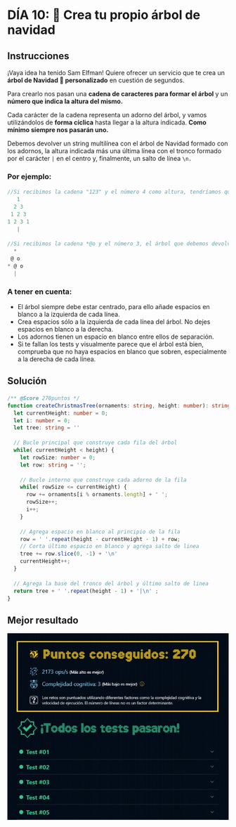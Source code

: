 # DÍA 10: 🎄 Crea tu propio árbol de navidad

## Instrucciones

¡Vaya idea ha tenido Sam Elfman! Quiere ofrecer un servicio que te crea un **árbol de Navidad 🎄 personalizado** en cuestión de segundos.

Para crearlo nos pasan una **cadena de caracteres para formar el árbol** y un **número que indica la altura del mismo.**

Cada carácter de la cadena representa un adorno del árbol, y vamos utilizándolos de **forma cíclica** hasta llegar a la altura indicada. **Como mínimo siempre nos pasarán uno.**

Debemos devolver un string multilínea con el árbol de Navidad formado con los adornos, la altura indicada más una última línea con el tronco formado por el carácter `|` en el centro y, finalmente, un salto de línea `\n.`

### Por ejemplo:

~~~javascript
//Si recibimos la cadena "123" y el número 4 como altura, tendríamos que construir este árbol:
   1
  2 3
 1 2 3
1 2 3 1
   |

//Si recibimos la cadena *@o y el número 3, el árbol que debemos devolver es:
  *
 @ o
* @ o
  |
~~~

### A tener en cuenta:
- El árbol siempre debe estar centrado, para ello añade espacios en blanco a la izquierda de cada línea.
- Crea espacios sólo a la izquierda de cada línea del árbol. No dejes espacios en blanco a la derecha.
- Los adornos tienen un espacio en blanco entre ellos de separación. 
- Si te fallan los tests y visualmente parece que el árbol está bien, comprueba que no haya espacios en blanco que sobren, especialmente a la derecha de cada línea.

## Solución

~~~typescript
/** @Score 270puntos */
function createChristmasTree(ornaments: string, height: number): string {
  let currentHeight: number = 0;
  let i: number = 0;
  let tree: string = ''  
  
  // Bucle principal que construye cada fila del árbol
  while( currentHeight < height) {
    let rowSize: number = 0;
    let row: string = '';
    
    // Bucle interno que construye cada adorno de la fila
    while( rowSize <= currentHeight) {
      row += ornaments[i % ornaments.length] + ' ';
      rowSize++;
      i++;
    }
    
    // Agrega espacio en blanco al principio de la fila
    row = ' '.repeat(height - currentHeight - 1) + row;
    // Corta último espacio en blanco y agrega salto de linea
    tree += row.slice(0, -1) + '\n'
    currentHeight++;
  }
  
  // Agrega la base del tronco del árbol y último salto de linea
  return tree + ' '.repeat(height - 1) + '|\n' ;
}
~~~

## Mejor resultado

![challenge-10-result](best-result.JPG)